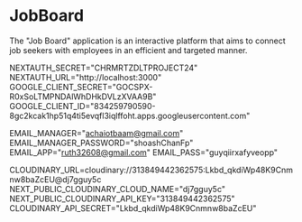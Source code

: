 # JobBoard
The "Job Board" application is an interactive platform that aims to connect job seekers with employees in an efficient and targeted manner.

NEXTAUTH_SECRET="CHRMRTZDLTPROJECT24"
NEXTAUTH_URL="http://localhost:3000"
GOOGLE_CLIENT_SECRET="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"
GOOGLE_CLIENT_ID="834259790590-8gc2kcak1hp51q4ti5evqfl3iqlffoht.apps.googleusercontent.com"



EMAIL_MANAGER="achaiotbaam@gmail.com"
EMAIL_MANAGER_PASSWORD="shoashChanFp"
EMAIL_APP="ruth32608@gmail.com"
EMAIL_PASS="guyqiirxafyveopp"

CLOUDINARY_URL=cloudinary://313849442362575:Lkbd_qkdiWp48K9Cnmnw8baZcEU@dj7gguy5c
NEXT_PUBLIC_CLOUDINARY_CLOUD_NAME="dj7gguy5c"
NEXT_PUBLIC_CLOUDINARY_API_KEY="313849442362575"
CLOUDINARY_API_SECRET="Lkbd_qkdiWp48K9Cnmnw8baZcEU"